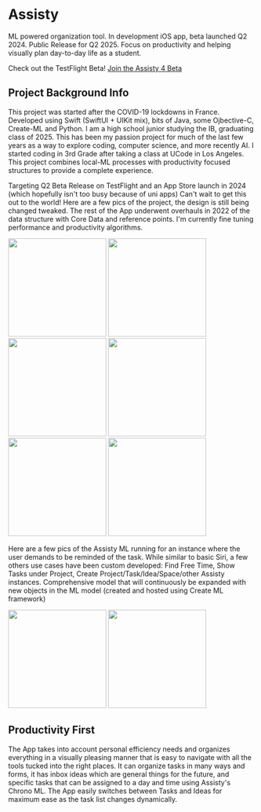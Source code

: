 # Assisty
ML powered organization tool. In development iOS app, beta launched Q2 2024. Public Release for Q2 2025. Focus on productivity and helping visually plan day-to-day life as a student.

Check out the TestFlight Beta! <a href="https://testflight.apple.com/join/grjyECa8"> Join the Assisty 4 Beta </a>

## Project Background Info
This project was started after the COVID-19 lockdowns in France. Developed using Swift (SwiftUI + UIKit mix), bits of Java, some Ojbective-C, Create-ML and Python. I am a high school junior studying the IB, graduating class of 2025. This has been my passion project for much of the last few years as a way to explore coding, computer science, and more recently AI. I started coding in 3rd Grade after taking a class at UCode in Los Angeles. This project combines local-ML processes with productivity focused structures to provide a complete experience. 

Targeting Q2 Beta Release on TestFlight and an App Store launch in 2024 (which hopefully isn't too busy because of uni apps) Can't wait to get this out to the world! Here are a few pics of the project, the design is still being changed tweaked. The rest of the App underwent overhauls in 2022 of the data structure with Core Data and reference points. I'm currently fine tuning performance and productivity algorithms. 

<img src="https://github.com/techrcoder/Assisty/assets/81099468/4dabb21d-0a1a-46ad-9ab0-93cabeced381"  width="200"  >

<img src="https://github.com/techrcoder/Assisty/assets/81099468/d5b63d4d-9859-4917-ac40-efa35fa2ef99"  width="200" >

<img src="https://github.com/techrcoder/Assisty/assets/81099468/b4b34310-7b46-43b8-9f3c-b548ee4365d6"  width="200" >

<img src="https://github.com/techrcoder/Assisty/assets/81099468/3c28dee2-2763-490a-b406-e9192505e35b"  width="200" >

<img src="https://github.com/techrcoder/Assisty/assets/81099468/d23a0b2b-7b0e-42ff-88bf-f0ea4458b3cb"  width="200" >

<img src="https://github.com/techrcoder/Assisty/assets/81099468/0ec4894d-41e0-4e95-8faf-ac9182af9517"  width="200" >

Here are a few pics of the Assisty ML running for an instance where the user demands to be reminded of the task. While similar to basic Siri, a few others use cases have been custom developed: Find Free Time, Show Tasks under Project, Create Project/Task/Idea/Space/other Assisty instances. Comprehensive model that will continuously be expanded with new objects in the ML model (created and hosted using Create ML framework)

<img src="https://github.com/techrcoder/Assisty/assets/81099468/47b307fe-1d63-410d-a1f6-3b34a27f8e89" width="200">

<img src="https://github.com/techrcoder/Assisty/assets/81099468/c37d68f6-5958-4945-ba0d-0808707dc311" width="200">

## Productivity First
The App takes into account personal efficiency needs and organizes everything in a visually pleasing manner that is easy to navigate with all the tools tucked into the right places. It can organize tasks in many ways and forms, it has inbox ideas which are general things for the future, and specific tasks that can be assigned to a day and time using Assisty's Chrono ML. The App easily switches between Tasks and Ideas for maximum ease as the task list changes dynamically.

